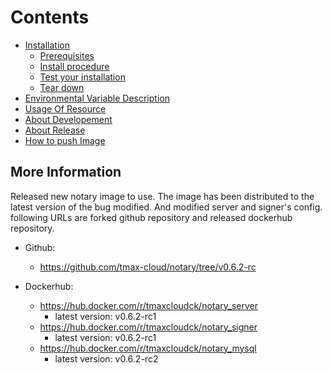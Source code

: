 # Contents

- [Installation](./install.md)
  - [Prerequisites](./install.md#prerequisites)
  - [Install procedure](./install.md#install-procedure)
  - [Test your installation](./install.md#test-your-installation)
  - [Tear down](./install.md#tear-down)
- [Environmental Variable Description](./envs.md)
- [Usage Of Resource](./usage/README.md)
- [About Developement](./dev.md)
- [About Release](./release.md)
- [How to push Image](./push.md)

## More Information

Released new notary image to use. The image has been distributed to the latest version of the bug modified. And modified server and signer's config. following URLs are forked github repository and released dockerhub repository.

- Github:
  - <https://github.com/tmax-cloud/notary/tree/v0.6.2-rc>

- Dockerhub:
  - <https://hub.docker.com/r/tmaxcloudck/notary_server>
    - latest version: v0.6.2-rc1
  - <https://hub.docker.com/r/tmaxcloudck/notary_signer>
    - latest version: v0.6.2-rc1
  - <https://hub.docker.com/r/tmaxcloudck/notary_mysql>
    - latest version: v0.6.2-rc2
